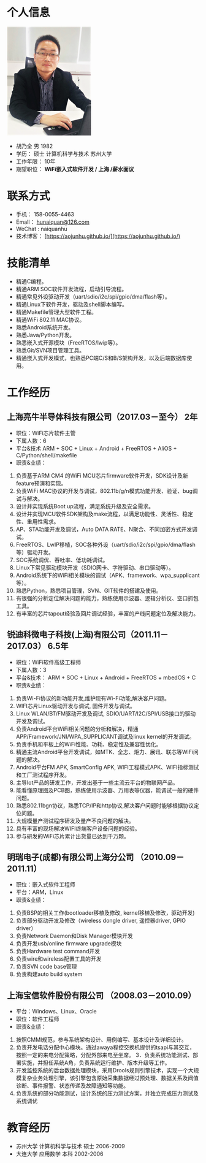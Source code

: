 # 个人信息
![](\images\collections\head_in_resume_mini.png)
+ 胡乃全           男         1982 
+ 学历：          硕士      计算机科学与技术      苏州大学
+ 工作年限：  10年
+ 期望职位：  **WiFi嵌入式软件开发 / 上海 /薪水面议**

# 联系方式
+ 手机：          158-0055-4463
+ Emall：        hunaiquan@126.com
+ WeChat :      naiquanhu
+ 技术博客：  [https://aojunhu.github.io/](https://aojunhu.github.io/)

# 技能清单
* 精通C编程。
* 精通ARM SOC软件开发流程，启动引导流程。
* 精通常见外设驱动开发（uart/sdio/i2c/spi/gpio/dma/flash等）。
* 精通Linux下软件开发，驱动及shell脚本编写。
* 精通Makefile管理大型软件工程。
* 精通WiFi 802.11 MAC协议。
* 熟悉Android系统开发。
* 熟悉Java/Python开发。
* 熟悉嵌入式开源模块（FreeRTOS/lwip等）。
* 熟悉Git/SVN项目管理工具。
* 精通嵌入式开发模式，也熟悉PC端C/S和B/S架构开发，以及后端数据库使用。

# 工作经历
## 上海亮牛半导体科技有限公司（2017.03－至今） 2年
+ 职位：WiFi芯片软件主管
+ 下属人数：6
+ 平台&技术
ARM + SOC + Linux + Android + FreeRTOS + AliOS + C/Python/shell/makefile
+  职责&业绩：
1. 负责基于ARM CM4 的WiFi MCU芯片firmware软件开发，SDK设计及新feature预演和实现。
2. 负责WiFi MAC协议的开发与调试，802.11b/g/n模式功能开发、验证、bug调试与解决。
3. 设计并实现系统Boot up流程，满足系统升级及安全需求。
4. 设计并实现MCU软件SDK架构及make流程，以满足功能性、灵活性、稳定性、重用性需求。
5. AP、STA功能开发及调试，Auto DATA RATE、N聚合、不同加密方式开发调试。
6. FreeRTOS、LwIP移植，SOC各种外设（uart/sdio/i2c/spi/gpio/dma/flash等）驱动开发。
7. SOC系统调优、吞吐率、低功耗调试。
8. Linux下常见驱动模块开发（SDIO网卡、字符驱动、串口驱动等）。
9. Android系统下的WiFi相关模块的调试（APK、framework、wpa_supplicant等）。
10. 熟悉Python，熟悉项目管理，SVN、GIT软件的搭建及使用。
11. 有很强的分析定位解决问题的能力，熟练使用示波器、逻辑分析仪、空口抓包工具。
12. 有丰富的芯片tapout经验及回片调试经验，丰富的产线问题定位及解决能力。

## 锐迪科微电子科技(上海)有限公司（2011.11－2017.03） 6.5年
+ 职位：WiFi软件高级工程师
+ 下属人数：3
+ 平台&技术：
ARM + SOC + Linux + Android + FreeRTOS + mbedOS + C
+ 职责&业绩：
1. 负责Wi-Fi协议的新功能开发,维护现有Wi-Fi功能,解决客户问题。 
2. WIFI芯片Linux驱动开发与调试, 固件开发与调试。 
3. Linux WLAN/BT/FM驱动开发及调试, SDIO/UART/I2C/SPI/USB接口的驱动开发及调试。 
4. 负责Android平台WiFi相关问题的分析和解决，精通APP/Framework/JNI/WPA_SUPPLICANT调试及linux kernel的开发调试。 
5. 负责手机和平板上的WiFi性能、功耗、稳定性及兼容性优化。 
6. 精通主流Android平台开发调试，如MTK、全志、炬力、展讯、联芯等WiFi问题的解决。 
7. Android平台FM APK, SmartConfig APK, WIFI工程模式APK、WIFI指标测试和工厂测试程序开发。
8. 主导Iot产品的研发工作，开发出基于一些主流云平台的物联网产品。 
9. 能看懂原理图及PCB图，熟练使用示波器、万用表等仪器，能调试一般的硬件问题。 
10. 熟悉802.11bgn协议，熟悉TCP/IP和http协议,解决客户问题时能够根据协议定位问题。 
12. 大规模量产测试程序研发及量产不良问题的解决。 
13. 具有丰富的现场解决WIFI终端客户设备问题的经验。 
14. 参与研发的WiFi芯片累计出货量已达到千万颗。

## 明瑞电子(成都)有限公司上海分公司  （2010.09－2011.11）
+ 职位：嵌入式软件工程师
+ 平台：ARM，Linux
+ 职责&业绩：
1. 负责BSP的相关工作(bootloader移植及修改, kernel移植及修改，驱动开发) 
2. 负责部分驱动开发及修改（wireless dongle driver, 遥控器driver, GPIO driver） 
3. 负责Network Daemon和Disk Manager模块开发 
4. 负责开发usb/online firmware upgrade模块 
5. 负责Hardware test command开发 
6. 负责wire和wireless配置工具的开发 
7. 负责SVN code base管理 
8. 负责构建auto build system

## 上海宝信软件股份有限公司  （2008.03－2010.09）
+ 平台：Windows、Linux、Oracle
+ 职位：软件工程师
+ 职责&业绩：
1. 按照CMMI规范，参与系统架构设计、用例编写、基本设计及详细设计。 
2. 负责开发电话分配中心模块。通过awaya程控交换机提供的tsapi与其交互，按照一定的来电分配策略，分配外部来电至坐席。 
3．负责系统功能测试、部署实施，并担任系统A角，负责系统运行维护、版本升级等工作。 
4. 开发监控系统的后台数据处理模块，采用Drools规则引擎技术，实现一个大规模复杂业务处理引擎，该引擎包含原始采集数据经过预处理、数据关系及阀值诊断、事件报警、状态传递及故障通知等功能。
5. 负责系统的部分功能测试，设计系统的压力测试方案，并独立完成压力测试及系统调优

# 教育经历
+ 苏州大学         计算机科学与技术           硕士           2006-2009
+ 大连大学         应用数学                          本科           2002-2006
